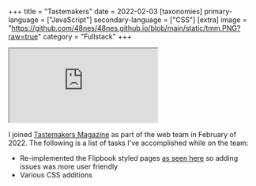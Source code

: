 +++
title = "Tastemakers"
date = 2022-02-03
[taxonomies]
primary-language = ["JavaScript"]
secondary-language = ["CSS"]
[extra]
image = "https://github.com/48nes/48nes.github.io/blob/main/static/tmm.PNG?raw=true"
category = "Fullstack"
+++
<iframe src="https://www.tastemakersmag.com/"></iframe>

I joined [Tastemakers Magazine](https://www.tastemakersmag.com/) as part of the web team in February of 2022. The following is a list of tasks I've accomplished while on the team:
- Re-implemented the Flipbook styled pages [as seen here](https://www.tastemakersmag.com/issues65-56/issue-59) so adding issues was more user friendly
- Various CSS additions